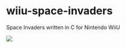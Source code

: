 # wiiu-space-invaders

Space Invaders written in C for Nintendo WiiU

![](https://cloud.githubusercontent.com/assets/1466920/20732319/754e4344-b68e-11e6-9b74-653128c85ec8.png)